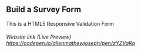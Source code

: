 ##  Build a Survey Form 
This is a HTML5 Responsive Validation Form
###### Website link (Live Preview) https://codepen.io/allenmathewjoseph/pen/zYZVqRq
